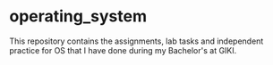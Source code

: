 # operating_system
This repository contains the assignments, lab tasks and independent practice for OS that I have done during my Bachelor's at GIKI.
